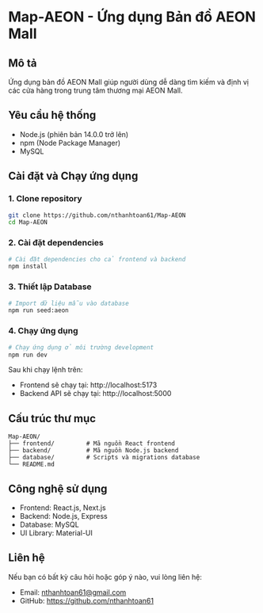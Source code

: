 # Map-AEON - Ứng dụng Bản đồ AEON Mall

## Mô tả

Ứng dụng bản đồ AEON Mall giúp người dùng dễ dàng tìm kiếm và định vị các cửa hàng trong trung tâm thương mại AEON Mall.

## Yêu cầu hệ thống

- Node.js (phiên bản 14.0.0 trở lên)
- npm (Node Package Manager)
- MySQL

## Cài đặt và Chạy ứng dụng

### 1. Clone repository

```bash
git clone https://github.com/nthanhtoan61/Map-AEON
cd Map-AEON
```

### 2. Cài đặt dependencies

```bash
# Cài đặt dependencies cho cả frontend và backend
npm install
```

### 3. Thiết lập Database

```bash
# Import dữ liệu mẫu vào database
npm run seed:aeon
```

### 4. Chạy ứng dụng

```bash
# Chạy ứng dụng ở môi trường development
npm run dev
```

Sau khi chạy lệnh trên:

- Frontend sẽ chạy tại: http://localhost:5173
- Backend API sẽ chạy tại: http://localhost:5000

## Cấu trúc thư mục

```
Map-AEON/
├── frontend/         # Mã nguồn React frontend
├── backend/          # Mã nguồn Node.js backend
├── database/         # Scripts và migrations database
└── README.md
```

## Công nghệ sử dụng

- Frontend: React.js, Next.js
- Backend: Node.js, Express
- Database: MySQL
- UI Library: Material-UI

## Liên hệ

Nếu bạn có bất kỳ câu hỏi hoặc góp ý nào, vui lòng liên hệ:

- Email: nthanhtoan61@gmail.com
- GitHub: https://github.com/nthanhtoan61
